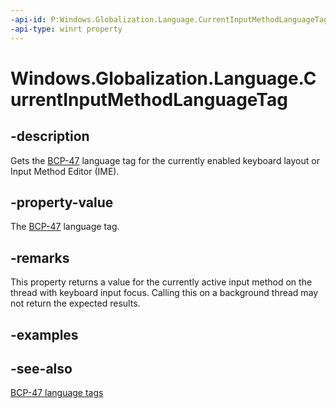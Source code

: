 ```yaml
---
-api-id: P:Windows.Globalization.Language.CurrentInputMethodLanguageTag
-api-type: winrt property
---
```


<!-- Property syntax
public string CurrentInputMethodLanguageTag { get; }
-->

# Windows.Globalization.Language.CurrentInputMethodLanguageTag

## -description

Gets the [BCP-47](https://tools.ietf.org/html/bcp47) language tag for the currently enabled keyboard layout or Input Method Editor (IME).

## -property-value

The [BCP-47](https://tools.ietf.org/html/bcp47) language tag.

## -remarks

This property returns a value for the currently active input method on the thread with keyboard input focus. Calling this on a background thread may not return the expected results.

## -examples

## -see-also

[BCP-47 language tags](https://tools.ietf.org/html/bcp47)
